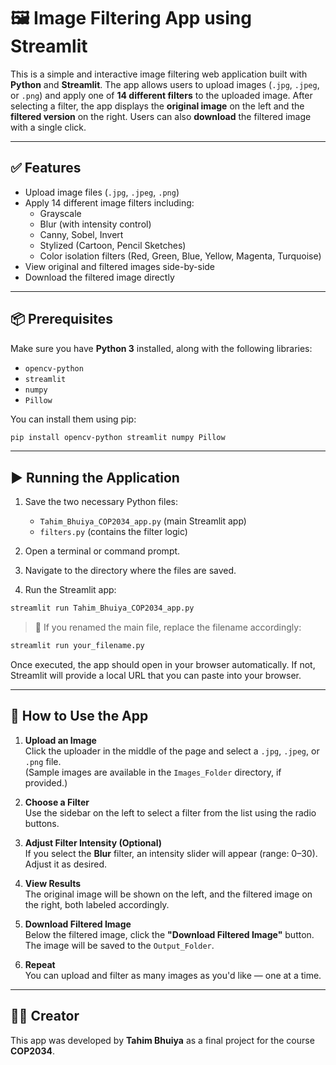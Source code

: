 
# 🖼️ Image Filtering App using Streamlit

This is a simple and interactive image filtering web application built with **Python** and **Streamlit**. The app allows users to upload images (`.jpg`, `.jpeg`, or `.png`) and apply one of **14 different filters** to the uploaded image. After selecting a filter, the app displays the **original image** on the left and the **filtered version** on the right. Users can also **download** the filtered image with a single click.

---

## ✅ Features

- Upload image files (`.jpg`, `.jpeg`, `.png`)
- Apply 14 different image filters including:
  - Grayscale
  - Blur (with intensity control)
  - Canny, Sobel, Invert
  - Stylized (Cartoon, Pencil Sketches)
  - Color isolation filters (Red, Green, Blue, Yellow, Magenta, Turquoise)
- View original and filtered images side-by-side
- Download the filtered image directly

---

## 📦 Prerequisites

Make sure you have **Python 3** installed, along with the following libraries:

- `opencv-python`
- `streamlit`
- `numpy`
- `Pillow`

You can install them using pip:

```bash
pip install opencv-python streamlit numpy Pillow
```

---

## ▶️ Running the Application

1. Save the two necessary Python files:
   - `Tahim_Bhuiya_COP2034_app.py` (main Streamlit app)
   - `filters.py` (contains the filter logic)

2. Open a terminal or command prompt.

3. Navigate to the directory where the files are saved.

4. Run the Streamlit app:

```bash
streamlit run Tahim_Bhuiya_COP2034_app.py
```

> 🔁 If you renamed the main file, replace the filename accordingly:

```bash
streamlit run your_filename.py
```

Once executed, the app should open in your browser automatically. If not, Streamlit will provide a local URL that you can paste into your browser.

---

## 🧠 How to Use the App

1. **Upload an Image**  
   Click the uploader in the middle of the page and select a `.jpg`, `.jpeg`, or `.png` file.  
   (Sample images are available in the `Images_Folder` directory, if provided.)

2. **Choose a Filter**  
   Use the sidebar on the left to select a filter from the list using the radio buttons.

3. **Adjust Filter Intensity (Optional)**  
   If you select the **Blur** filter, an intensity slider will appear (range: 0–30). Adjust it as desired.

4. **View Results**  
   The original image will be shown on the left, and the filtered image on the right, both labeled accordingly.

5. **Download Filtered Image**  
   Below the filtered image, click the **"Download Filtered Image"** button. The image will be saved to the `Output_Folder`.

6. **Repeat**  
   You can upload and filter as many images as you'd like — one at a time.

---

## 👨‍💻 Creator

This app was developed by **Tahim Bhuiya** as a final project for the course **COP2034**.
